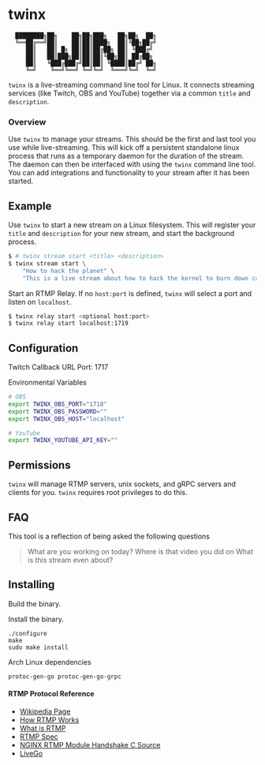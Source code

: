 # twinx

```
  ████████╗██╗    ██╗██╗███╗   ██╗██╗  ██╗
  ╚══██╔══╝██║    ██║██║████╗  ██║╚██╗██╔╝
     ██║   ██║ █╗ ██║██║██╔██╗ ██║ ╚███╔╝
     ██║   ██║███╗██║██║██║╚██╗██║ ██╔██╗
     ██║   ╚███╔███╔╝██║██║ ╚████║██╔╝ ██╗
     ╚═╝    ╚══╝╚══╝ ╚═╝╚═╝  ╚═══╝╚═╝  ╚═╝
```

`twinx` is a live-streaming command line tool for Linux. 
It connects streaming services (like Twitch, OBS and YouTube) together via a common `title` and `description`.

### Overview

Use `twinx` to manage your streams.
This should be the first and last tool you use while live-streaming.
This will kick off a persistent standalone linux process that runs as a temporary daemon for the duration of the stream.
The daemon can then be interfaced with using the `twinx` command line tool.
You can add integrations and functionality to your stream after it has been started.

## Example

Use `twinx` to start a new stream on a Linux filesystem.
This will register your `title` and `description` for your new stream, and start the background process.

```bash 
$ # twinx stream start <title> <description>
$ twinx stream start \
    "How to hack the planet" \
    "This is a live stream about how to hack the kernel to burn down capitalism"
```

Start an RTMP Relay. If no `host:port` is defined, `twinx` will select a port and listen on `localhost`.

```bash 
$ twinx relay start <optional host:port>
$ twinx relay start localhost:1719
```



## Configuration

Twitch Callback URL Port: 1717

Environmental Variables

```bash
# OBS
export TWINX_OBS_PORT="1718"
export TWINX_OBS_PASSWORD=""
export TWINX_OBS_HOST="localhost"

# YouTube
export TWINX_YOUTUBE_API_KEY=""
```

## Permissions

`twinx` will manage RTMP servers, unix sockets, and gRPC servers and clients for you.
`twinx` requires root privileges to do this.

## FAQ

This tool is a reflection of being asked the following questions

> What are you working on today?
> Where is that video you did on <thing>
> What is this stream even about?


## Installing

Build the binary.

Install the binary.

```
./configure
make
sudo make install
```

Arch Linux dependencies

```
protoc-gen-go protoc-gen-go-grpc
```

#### RTMP Protocol Reference

 - [Wikipedia Page](https://en.wikipedia.org/wiki/Real-Time_Messaging_Protocol)
 - [How RTMP Works](https://ottverse.com/rtmp-real-time-messaging-protocol-encoding-streaming/)
 - [What is RTMP](https://blog.pogrebnyak.info/what-is-rtmp-and-how-its-used-in-live-streaming/)
 - [RTMP Spec](https://wwwimages2.adobe.com/content/dam/acom/en/devnet/rtmp/pdf/rtmp_specification_1.0.pdf)
 - [NGINX RTMP Module Handshake C Source](https://github.com/arut/nginx-rtmp-module/blob/master/ngx_rtmp_handshake.c)
 - [LiveGo](https://github.com/gwuhaolin/livego/tree/master/protocol/rtmp)